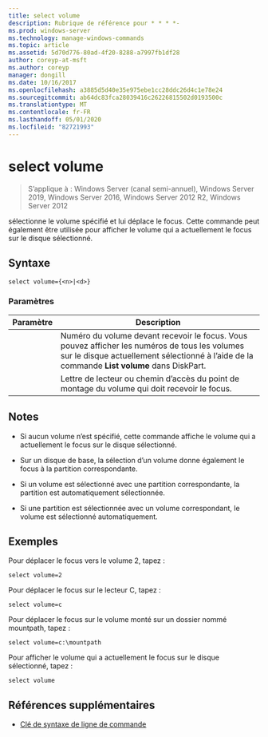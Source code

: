 ```yaml
---
title: select volume
description: Rubrique de référence pour * * * *-
ms.prod: windows-server
ms.technology: manage-windows-commands
ms.topic: article
ms.assetid: 5d70d776-80ad-4f20-8288-a7997fb1df28
author: coreyp-at-msft
ms.author: coreyp
manager: dongill
ms.date: 10/16/2017
ms.openlocfilehash: a3885d5d40e35e975ebe1cc28ddc26d4c1e78e24
ms.sourcegitcommit: ab64dc83fca28039416c26226815502d0193500c
ms.translationtype: MT
ms.contentlocale: fr-FR
ms.lasthandoff: 05/01/2020
ms.locfileid: "82721993"
---
```

# <a name="select-volume"></a>select volume

> S’applique à : Windows Server (canal semi-annuel), Windows Server 2019, Windows Server 2016, Windows Server 2012 R2, Windows Server 2012

sélectionne le volume spécifié et lui déplace le focus. Cette commande peut également être utilisée pour afficher le volume qui a actuellement le focus sur le disque sélectionné.  
  
  
  
## <a name="syntax"></a>Syntaxe  
  
```  
select volume={<n>|<d>}  
```  
  
### <a name="parameters"></a>Paramètres  
  
| Paramètre |                                                                               Description                                                                                |
|-----------|--------------------------------------------------------------------------------------------------------------------------------------------------------------------------|
|    <n>    | Numéro du volume devant recevoir le focus. Vous pouvez afficher les numéros de tous les volumes sur le disque actuellement sélectionné à l’aide de la commande **List volume** dans DiskPart. |
|    <d>    |                                                 Lettre de lecteur ou chemin d’accès du point de montage du volume qui doit recevoir le focus.                                                 |
  
## <a name="remarks"></a>Notes   
  
-   Si aucun volume n’est spécifié, cette commande affiche le volume qui a actuellement le focus sur le disque sélectionné.  
  
-   Sur un disque de base, la sélection d’un volume donne également le focus à la partition correspondante.  
  
-   Si un volume est sélectionné avec une partition correspondante, la partition est automatiquement sélectionnée.  
  
-   Si une partition est sélectionnée avec un volume correspondant, le volume est sélectionné automatiquement.  
  
## <a name="examples"></a>Exemples  
Pour déplacer le focus vers le volume 2, tapez :  
  
```  
select volume=2  
```  
  
Pour déplacer le focus sur le lecteur C, tapez :  
  
```  
select volume=c  
```  
  
Pour déplacer le focus sur le volume monté sur un dossier nommé mountpath, tapez :  
  
```  
select volume=c:\mountpath  
```  
  
Pour afficher le volume qui a actuellement le focus sur le disque sélectionné, tapez :  
  
```  
select volume  
```  
  
## <a name="additional-references"></a>Références supplémentaires  
- [Clé de syntaxe de ligne de commande](command-line-syntax-key.md)  
  

  

